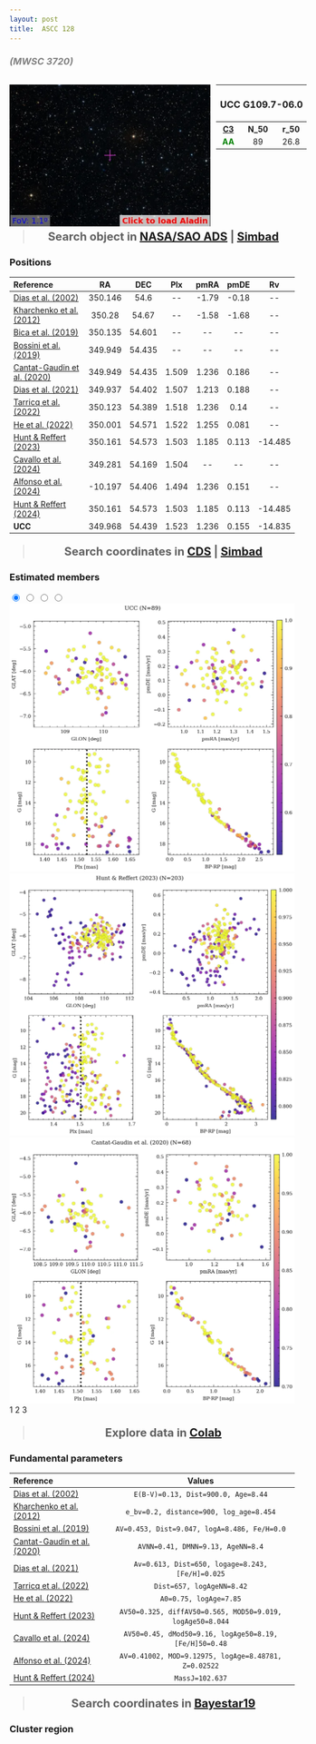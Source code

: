 ```yaml
---
layout: post
title:  ASCC 128
---
```

<h3><span style="color: #808080;"><i>(MWSC 3720)</i></span></h3><div style="display: flex; justify-content: space-between; width:720px;height:250px">
<div style="text-align: center;">

<!-- Static image + data attributes for FOV and target -->
<img id="aladin_img"
     data-umami-event="aladin_load"
     src="https://raw.githubusercontent.com/ucc23/Q2N/main/plots/ascc128_aladin.webp"
     alt="Click to load Aladin Lite" 
     style="width:355px;height:250px; cursor: pointer;"
     data-fov="0.893" 
     data-target="349.968 54.439"/>
<!-- Div to contain Aladin Lite viewer -->
<div id="aladin-lite-div" style="width:355px;height:250px;display:none;"></div>
<!-- Aladin Lite script (will be loaded after the image is clicked) -->
<script src="{{ site.baseurl }}/scripts/aladin_load.js"></script>

</div>
<!-- Left block -->

<table style="width:355px;height:250px;">
  <!-- Row 1 (title) -->
  <tr>
    <td colspan="5"><h3>UCC G109.7-06.0</h3></td>
  </tr>
  <!-- Row 2 -->
  <tr>
    <th style="text-align: center;"><a href="https://ucc.ar/faq#what-is-the-c3-parameter" title="Combined class">C3</a></th>
    <th style="text-align: center;"><div title="Stars with membership probability >50%">N_50</div></th>
    <th style="text-align: center;"><div title="Radius that contains half the members [arcmin]">r_50</div></th>
  </tr>
  <!-- Row 3 -->
  <tr>
    <td style="text-align: center;"><span style="color: green; font-weight: bold;">A</span><span style="color: green; font-weight: bold;">A</span></td>
    <td style="text-align: center;">89</td>
    <td style="text-align: center;">26.8</td>
  </tr>
</table>
</div>

> <p style="text-align:center; font-weight: bold; font-size:20px">Search object in <a data-umami-event="nasa_search" href="https://ui.adsabs.harvard.edu/search/q=%20collection%3Aastronomy%20body%3A%22ASCC%20128%22&sort=date%20desc%2C%20bibcode%20desc&p_=0" target="_blank">NASA/SAO ADS</a> | <a data-umami-event="simbad_search" href="https://simbad.cds.unistra.fr/simbad/sim-id-refs?Ident=ascc128" target="_blank">Simbad</a></p>


### Positions

| Reference    | RA    | DEC   | Plx  | pmRA  | pmDE   |  Rv  |
| :---         | :---: | :---: | :---: | :---: | :---: | :---: |
|[Dias et al. (2002)](https://ui.adsabs.harvard.edu/abs/2002A%26A...389..871D) | 350.146 | 54.6 | -- | -1.79 | -0.18 | -- |
|[Kharchenko et al. (2012)](https://ui.adsabs.harvard.edu/abs/2012A%26A...543A.156K) | 350.28 | 54.67 | -- | -1.58 | -1.68 | -- |
|[Bica et al. (2019)](https://ui.adsabs.harvard.edu/abs/2019AJ....157...12B) | 350.135 | 54.601 | -- | -- | -- | -- |
|[Bossini et al. (2019)](https://ui.adsabs.harvard.edu/abs/2019A%26A...623A.108B) | 349.949 | 54.435 | -- | -- | -- | -- |
|[Cantat-Gaudin et al. (2020)](https://ui.adsabs.harvard.edu/abs/2020A%26A...640A...1C) | 349.949 | 54.435 | 1.509 | 1.236 | 0.186 | -- |
|[Dias et al. (2021)](https://ui.adsabs.harvard.edu/abs/2021MNRAS.504..356D) | 349.937 | 54.402 | 1.507 | 1.213 | 0.188 | -- |
|[Tarricq et al. (2022)](https://ui.adsabs.harvard.edu/abs/2022A%26A...659A..59T) | 350.123 | 54.389 | 1.518 | 1.236 | 0.14 | -- |
|[He et al. (2022)](https://ui.adsabs.harvard.edu/abs/2022ApJS..262....7H) | 350.001 | 54.571 | 1.522 | 1.255 | 0.081 | -- |
|[Hunt & Reffert (2023)](https://ui.adsabs.harvard.edu/abs/2023A%26A...673A.114H) | 350.161 | 54.573 | 1.503 | 1.185 | 0.113 | -14.485 |
|[Cavallo et al. (2024)](https://ui.adsabs.harvard.edu/abs/2024AJ....167...12C) | 349.281 | 54.169 | 1.504 | -- | -- | -- |
|[Alfonso et al. (2024)](https://ui.adsabs.harvard.edu/abs/2024A%26A...689A..18A) | -10.197 | 54.406 | 1.494 | 1.236 | 0.151 | -- |
|[Hunt & Reffert (2024)](https://ui.adsabs.harvard.edu/abs/2024A%26A...686A..42H) | 350.161 | 54.573 | 1.503 | 1.185 | 0.113 | -14.485 |
| **UCC** |349.968 | 54.439 | 1.523 | 1.236 | 0.155 | -14.835 |

> <p style="text-align:center; font-weight: bold; font-size:20px">Search coordinates in <a data-umami-event="cds_coord_search" href="https://cdsportal.u-strasbg.fr/?target=349.968,+54.439" target="_blank">CDS</a> | <a data-umami-event="simbad_coord_search" href="https://simbad.cds.unistra.fr/mobile/object_list.html?coord=349.968%2054.439&output=json&radius=5&userEntry=ascc128" target="_blank">Simbad</a></p>

### Estimated members

<div class="carousel">
<input type="radio" name="radio-btn" id="slide1" checked>
<input type="radio" name="radio-btn" id="slide1">
<input type="radio" name="radio-btn" id="slide2">
<input type="radio" name="radio-btn" id="slide3">
<div class="slides">
<div class="slide">
<a href="https://raw.githubusercontent.com/ucc23/Q2N/main/plots/UCC/ascc128.webp" target="_blank">
<img src="https://raw.githubusercontent.com/ucc23/Q2N/main/plots/UCC/ascc128.webp" alt="ASCC 128 UCC">
</a>
</div>
<div class="slide">
<a href="https://raw.githubusercontent.com/ucc23/Q2N/main/plots/HUNT23/ascc128.webp" target="_blank">
<img src="https://raw.githubusercontent.com/ucc23/Q2N/main/plots/HUNT23/ascc128.webp" alt="ASCC 128 HUNT23">
</a>
</div>
<div class="slide">
<a href="https://raw.githubusercontent.com/ucc23/Q2N/main/plots/CANTAT20/ascc128.webp" target="_blank">
<img src="https://raw.githubusercontent.com/ucc23/Q2N/main/plots/CANTAT20/ascc128.webp" alt="ASCC 128 CANTAT20">
</a>
</div>
</div>
<div class="indicators">
<label for="slide1">1</label>
<label for="slide2">2</label>
<label for="slide3">3</label>
</div>
</div>


> <p style="text-align:center; font-weight: bold; font-size:20px">Explore data in <a data-umami-event="colab" href="https://colab.research.google.com/github/ucc23/ucc/blob/main/assets/notebook.ipynb" target="_blank">Colab</a></p>


### Fundamental parameters

| Reference |  Values |
| :---      |  :---:  |
| [Dias et al. (2002)](https://ui.adsabs.harvard.edu/abs/2002A%26A...389..871D) | `E(B-V)=0.13, Dist=900.0, Age=8.44` |
| [Kharchenko et al. (2012)](https://ui.adsabs.harvard.edu/abs/2012A%26A...543A.156K) | `e_bv=0.2, distance=900, log_age=8.454` |
| [Bossini et al. (2019)](https://ui.adsabs.harvard.edu/abs/2019A%26A...623A.108B) | `AV=0.453, Dist=9.047, logA=8.486, Fe/H=0.0` |
| [Cantat-Gaudin et al. (2020)](https://ui.adsabs.harvard.edu/abs/2020A%26A...640A...1C) | `AVNN=0.41, DMNN=9.13, AgeNN=8.4` |
| [Dias et al. (2021)](https://ui.adsabs.harvard.edu/abs/2021MNRAS.504..356D) | `Av=0.613, Dist=650, logage=8.243, [Fe/H]=0.025` |
| [Tarricq et al. (2022)](https://ui.adsabs.harvard.edu/abs/2022A%26A...659A..59T) | `Dist=657, logAgeNN=8.42` |
| [He et al. (2022)](https://ui.adsabs.harvard.edu/abs/2022ApJS..262....7H) | `A0=0.75, logAge=7.85` |
| [Hunt & Reffert (2023)](https://ui.adsabs.harvard.edu/abs/2023A%26A...673A.114H) | `AV50=0.325, diffAV50=0.565, MOD50=9.019, logAge50=8.044` |
| [Cavallo et al. (2024)](https://ui.adsabs.harvard.edu/abs/2024AJ....167...12C) | `AV50=0.45, dMod50=9.16, logAge50=8.19, [Fe/H]50=0.48` |
| [Alfonso et al. (2024)](https://ui.adsabs.harvard.edu/abs/2024A%26A...689A..18A) | `AV=0.41002, MOD=9.12975, logAge=8.48781, Z=0.02522` |
| [Hunt & Reffert (2024)](https://ui.adsabs.harvard.edu/abs/2024A%26A...686A..42H) | `MassJ=102.637` |

> <p style="text-align:center; font-weight: bold; font-size:20px">Search coordinates in <a data-umami-event="bayestar" href="http://argonaut.skymaps.info/query?lon=109.83%20&lat=-6.078&coordsys=gal&mapname=bayestar2019" target="_blank">Bayestar19</a></p>


### Cluster region

<html lang="en">
  <body>
    <center>
    <div id="plot-params"
         data-oc-name="ascc128"
         data-ra-center="349.95"
         data-dec-center="54.44"
         data-rad-deg="26.8"
         data-plx="1.523">
    </div>
    <div id="plot-container">
        <div id="plot"></div>
    </div>
    <script defer type="module" src="{{ site.baseurl }}/scripts/radec_scatter.js"></script>
    </center>
  </body>
</html>
<br>

